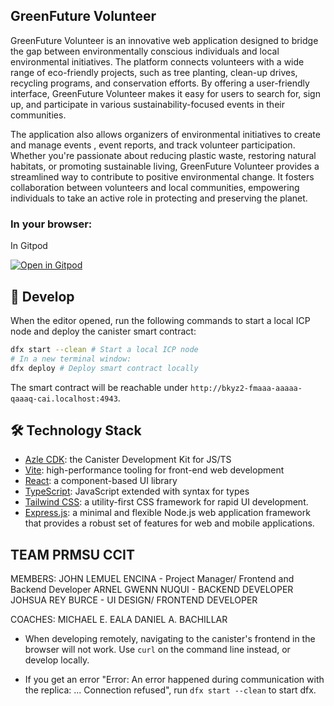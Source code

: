 ## GreenFuture Volunteer 

GreenFuture Volunteer is an innovative web application designed to bridge the gap between environmentally conscious individuals and local environmental initiatives. The platform connects volunteers with a wide range of eco-friendly projects, such as tree planting, clean-up drives, recycling programs, and conservation efforts. By offering a user-friendly interface, GreenFuture Volunteer makes it easy for users to search for, sign up, and participate in various sustainability-focused events in their communities.

The application also allows organizers of environmental initiatives to create and manage events , event reports, and  track volunteer participation. Whether you're passionate about reducing plastic waste, restoring natural habitats, or promoting sustainable living, GreenFuture Volunteer provides a streamlined way to contribute to positive environmental change. It fosters collaboration between volunteers and local communities, empowering individuals to take an active role in protecting and preserving the planet.


### In your browser:

In Gitpod 

[![Open in Gitpod](https://gitpod.io/button/open-in-gitpod.svg)](https://gitpod.io/#https://github.com/icPHubPH/azle-react/)

## 🚀 Develop

When the editor opened, run the following commands to start a local ICP node and deploy the canister smart contract:

```bash
dfx start --clean # Start a local ICP node
# In a new terminal window:
dfx deploy # Deploy smart contract locally
```
The smart contract will be reachable under `http://bkyz2-fmaaa-aaaaa-qaaaq-cai.localhost:4943`.



## 🛠️ Technology Stack

- [Azle CDK](https://demergent-labs.github.io/azle/): the Canister Development Kit for JS/TS
- [Vite](https://vitejs.dev/): high-performance tooling for front-end web development
- [React](https://reactjs.org/): a component-based UI library
- [TypeScript](https://www.typescriptlang.org/): JavaScript extended with syntax for types
- [Tailwind CSS](https://tailwindcss.com/): a utility-first CSS framework for rapid UI development.
- [Express.js](https://expressjs.com/): a minimal and flexible Node.js web application framework that provides a robust set of features for web and mobile applications.


## TEAM PRMSU CCIT
MEMBERS:
JOHN LEMUEL ENCINA - Project Manager/ Frontend and Backend Developer
ARNEL GWENN NUQUI - BACKEND DEVELOPER
JOHSUA REY BURCE - UI DESIGN/ FRONTEND DEVELOPER

COACHES: 
MICHAEL E. EALA
DANIEL A. BACHILLAR








- When developing remotely, navigating to the canister's frontend in the browser will not work.
Use `curl` on the command line instead, or develop locally.

- If you get an error "Error: An error happened during communication with the replica: ... Connection refused", run `dfx start --clean` to start dfx.
